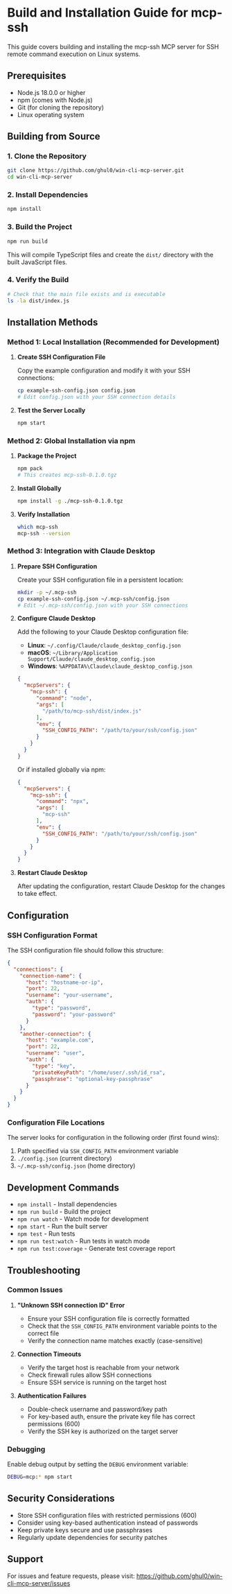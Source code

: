 # Build and Installation Guide for mcp-ssh

This guide covers building and installing the mcp-ssh MCP server for SSH remote command execution on Linux systems.

## Prerequisites

- Node.js 18.0.0 or higher
- npm (comes with Node.js)
- Git (for cloning the repository)
- Linux operating system

## Building from Source

### 1. Clone the Repository

```bash
git clone https://github.com/ghul0/win-cli-mcp-server.git
cd win-cli-mcp-server
```

### 2. Install Dependencies

```bash
npm install
```

### 3. Build the Project

```bash
npm run build
```

This will compile TypeScript files and create the `dist/` directory with the built JavaScript files.

### 4. Verify the Build

```bash
# Check that the main file exists and is executable
ls -la dist/index.js
```

## Installation Methods

### Method 1: Local Installation (Recommended for Development)

1. **Create SSH Configuration File**

   Copy the example configuration and modify it with your SSH connections:
   ```bash
   cp example-ssh-config.json config.json
   # Edit config.json with your SSH connection details
   ```

2. **Test the Server Locally**
   ```bash
   npm start
   ```

### Method 2: Global Installation via npm

1. **Package the Project**
   ```bash
   npm pack
   # This creates mcp-ssh-0.1.0.tgz
   ```

2. **Install Globally**
   ```bash
   npm install -g ./mcp-ssh-0.1.0.tgz
   ```

3. **Verify Installation**
   ```bash
   which mcp-ssh
   mcp-ssh --version
   ```

### Method 3: Integration with Claude Desktop

1. **Prepare SSH Configuration**

   Create your SSH configuration file in a persistent location:
   ```bash
   mkdir -p ~/.mcp-ssh
   cp example-ssh-config.json ~/.mcp-ssh/config.json
   # Edit ~/.mcp-ssh/config.json with your SSH connections
   ```

2. **Configure Claude Desktop**

   Add the following to your Claude Desktop configuration file:
   
   - **Linux**: `~/.config/Claude/claude_desktop_config.json`
   - **macOS**: `~/Library/Application Support/Claude/claude_desktop_config.json`
   - **Windows**: `%APPDATA%\Claude\claude_desktop_config.json`

   ```json
   {
     "mcpServers": {
       "mcp-ssh": {
         "command": "node",
         "args": [
           "/path/to/mcp-ssh/dist/index.js"
         ],
         "env": {
           "SSH_CONFIG_PATH": "/path/to/your/ssh/config.json"
         }
       }
     }
   }
   ```

   Or if installed globally via npm:
   ```json
   {
     "mcpServers": {
       "mcp-ssh": {
         "command": "npx",
         "args": [
           "mcp-ssh"
         ],
         "env": {
           "SSH_CONFIG_PATH": "/path/to/your/ssh/config.json"
         }
       }
     }
   }
   ```

3. **Restart Claude Desktop**

   After updating the configuration, restart Claude Desktop for the changes to take effect.

## Configuration

### SSH Configuration Format

The SSH configuration file should follow this structure:

```json
{
  "connections": {
    "connection-name": {
      "host": "hostname-or-ip",
      "port": 22,
      "username": "your-username",
      "auth": {
        "type": "password",
        "password": "your-password"
      }
    },
    "another-connection": {
      "host": "example.com",
      "port": 22,
      "username": "user",
      "auth": {
        "type": "key",
        "privateKeyPath": "/home/user/.ssh/id_rsa",
        "passphrase": "optional-key-passphrase"
      }
    }
  }
}
```

### Configuration File Locations

The server looks for configuration in the following order (first found wins):
1. Path specified via `SSH_CONFIG_PATH` environment variable
2. `./config.json` (current directory)
3. `~/.mcp-ssh/config.json` (home directory)

## Development Commands

- `npm install` - Install dependencies
- `npm run build` - Build the project
- `npm run watch` - Watch mode for development
- `npm start` - Run the built server
- `npm test` - Run tests
- `npm run test:watch` - Run tests in watch mode
- `npm run test:coverage` - Generate test coverage report

## Troubleshooting

### Common Issues

1. **"Unknown SSH connection ID" Error**
   - Ensure your SSH configuration file is correctly formatted
   - Check that the `SSH_CONFIG_PATH` environment variable points to the correct file
   - Verify the connection name matches exactly (case-sensitive)

2. **Connection Timeouts**
   - Verify the target host is reachable from your network
   - Check firewall rules allow SSH connections
   - Ensure SSH service is running on the target host

3. **Authentication Failures**
   - Double-check username and password/key path
   - For key-based auth, ensure the private key file has correct permissions (600)
   - Verify the SSH key is authorized on the target server

### Debugging

Enable debug output by setting the `DEBUG` environment variable:
```bash
DEBUG=mcp:* npm start
```

## Security Considerations

- Store SSH configuration files with restricted permissions (600)
- Consider using key-based authentication instead of passwords
- Keep private keys secure and use passphrases
- Regularly update dependencies for security patches

## Support

For issues and feature requests, please visit:
https://github.com/ghul0/win-cli-mcp-server/issues